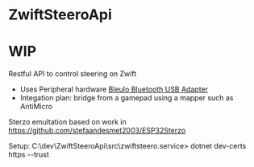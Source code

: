 # ZwiftSteeroApi
# WIP
Restful API to control steering on Zwift
* Uses Peripheral hardware [BleuIo Bluetooth USB Adapter](https://www.bleuio.com/)
* Integation plan: bridge from a gamepad using a mapper such as AntiMicro

Sterzo emultation based on work in https://github.com/stefaandesmet2003/ESP32Sterzo


Setup:
C:\dev\ZwiftSteeroApi\src\zwiftsteero.service> dotnet dev-certs https --trust         